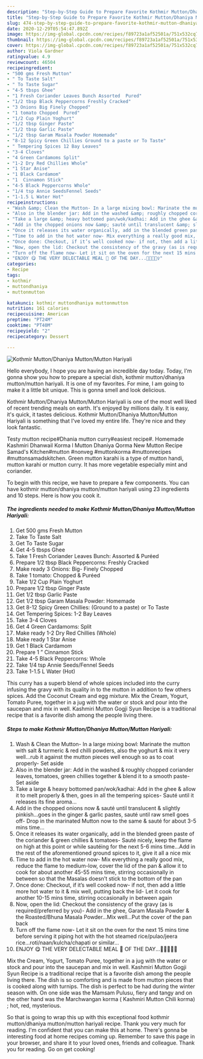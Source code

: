 ```yaml
---
description: "Step-by-Step Guide to Prepare Favorite Kothmir Mutton/Dhaniya Mutton/Mutton Hariyali"
title: "Step-by-Step Guide to Prepare Favorite Kothmir Mutton/Dhaniya Mutton/Mutton Hariyali"
slug: 474-step-by-step-guide-to-prepare-favorite-kothmir-mutton-dhaniya-mutton-mutton-hariyali
date: 2020-12-29T05:54:47.892Z
image: https://img-global.cpcdn.com/recipes/f89723a1af52501a/751x532cq70/kothmir-muttondhaniya-muttonmutton-hariyali-recipe-main-photo.jpg
thumbnail: https://img-global.cpcdn.com/recipes/f89723a1af52501a/751x532cq70/kothmir-muttondhaniya-muttonmutton-hariyali-recipe-main-photo.jpg
cover: https://img-global.cpcdn.com/recipes/f89723a1af52501a/751x532cq70/kothmir-muttondhaniya-muttonmutton-hariyali-recipe-main-photo.jpg
author: Viola Gardner
ratingvalue: 4.9
reviewcount: 46504
recipeingredient:
- "500 gms Fresh Mutton"
- " To Taste Salt"
- " To Taste Sugar"
- "4-5 tbsps Ghee"
- "1 Fresh Coriander Leaves Bunch Assorted  Pured"
- "1/2 tbsp Black Peppercorns Freshly Cracked"
- "3 Onions Big Finely Chopped"
- "1 tomato Chopped  Pured"
- "1/2 Cup Plain Yoghurt"
- "1/2 tbsp Ginger Paste"
- "1/2 tbsp Garlic Paste"
- "1/2 tbsp Garam Masala Powder Homemade"
- "8-12 Spicy Green Chillies Ground to a paste or To Taste"
- " Tempering Spices 12 Bay Leaves"
- "3-4 Cloves"
- "4 Green Cardamoms Split"
- "1-2 Dry Red Chillies Whole"
- "1 Star Anise"
- "1 Black Cardamom"
- "1  Cinnamon Stick"
- "4-5 Black Peppercorns Whole"
- "1/4 tsp Annie SeedsFennel Seeds"
- "1-1.5 L Water Hot"
recipeinstructions:
- "Wash &amp; Clean the Mutton- In a large mixing bowl: Marinate the mutton with salt &amp; turmeric &amp; red chilli powders, also the yoghurt &amp; mix it very well...rub it against the mutton pieces well enough so as to coat properly- Set aside"
- "Also in the blender jar: Add in the washed &amp; roughly chopped coriander leaves, tomatoes, green chillies together &amp; blend it to a smooth paste- Set aside"
- "Take a large &amp; heavy bottomed pan/wok/kadhai: Add in the ghee &amp; allow it to melt properly &amp; then, goes in all the tempering spices- Sauté until it releases its fine aroma..."
- "Add in the chopped onions now &amp; sauté until translucent &amp; slightly pinkish...goes in the ginger &amp; garlic pastes, sauté until raw smell goes off- Drop in the marinated Mutton now to the same &amp; sauté for about 3-5 mins time..."
- "Once it releases its water organically, add in the blended green paste of the coriander &amp; green chillies &amp; tomatoes- Sauté nicely, keep the flame on high at this point or while sautéing for the next 5-6 mins time...Add in the rest of the aforementioned ground spices to it, give it all a nice mix"
- "Time to add in the hot water now- Mix everything a really good mix, reduce the flame to medium-low, cover the lid of the pan &amp; allow it to cook for about another 45-55 mins time, stirring occasionally in between so that the Masalas doesn’t stick to the bottom of the pan"
- "Once done: Checkout, if it’s well cooked now- if not, then add a little more hot water to it &amp; mix well, putting back the lid- Let it cook for another 10-15 mins time, stirring occasionally in between again"
- "Now, open the lid: Checkout the consistency of the gravy (as is required/preferred by you)- Add in the ghee, Garam Masala Powder &amp; the Roasted/Bhuna Masala Powder...Mix well...Put the cover of the pan back"
- "Turn off the flame now- Let it sit on the oven for the next 15 mins time before serving it piping hot with the hot steamed rice/pulao/jeera rice...roti/naan/kulcha/chapati or similar..."
- "ENJOY 😋 THE VERY DELECTABLE MEAL 🥘 OF THE DAY...👍🏻💁🏻‍♀️"
categories:
- Recipe
tags:
- kothmir
- muttondhaniya
- muttonmutton

katakunci: kothmir muttondhaniya muttonmutton 
nutrition: 161 calories
recipecuisine: American
preptime: "PT24M"
cooktime: "PT40M"
recipeyield: "2"
recipecategory: Dessert

---
```



![Kothmir Mutton/Dhaniya Mutton/Mutton Hariyali](https://img-global.cpcdn.com/recipes/f89723a1af52501a/751x532cq70/kothmir-muttondhaniya-muttonmutton-hariyali-recipe-main-photo.jpg)

Hello everybody, I hope you are having an incredible day today. Today, I'm gonna show you how to prepare a special dish, kothmir mutton/dhaniya mutton/mutton hariyali. It is one of my favorites. For mine, I am going to make it a little bit unique. This is gonna smell and look delicious.

Kothmir Mutton/Dhaniya Mutton/Mutton Hariyali is one of the most well liked of recent trending meals on earth. It's enjoyed by millions daily. It is easy, it's quick, it tastes delicious. Kothmir Mutton/Dhaniya Mutton/Mutton Hariyali is something that I've loved my entire life. They're nice and they look fantastic.

Testy mutton recipe#Dhania mutton curry#easiest recipe#. Homemade Kashmiri Dhanwail Korma l Mutton Dhaniya Qorma New Mutton Recipe Samad&#39;s Kitchen#mutton #nonveg #muttonkorma #muttonrecipes #muttonsamadskitchen. Green mutton karahi is a type of mutton handi, mutton karahi or mutton curry. It has more vegetable especially mint and coriander.


To begin with this recipe, we have to prepare a few components. You can have kothmir mutton/dhaniya mutton/mutton hariyali using 23 ingredients and 10 steps. Here is how you cook it.

<!--inarticleads1-->

##### The ingredients needed to make Kothmir Mutton/Dhaniya Mutton/Mutton Hariyali:

1. Get 500 gms Fresh Mutton
1. Take  To Taste Salt
1. Get  To Taste Sugar
1. Get 4-5 tbsps Ghee
1. Take 1 Fresh Coriander Leaves Bunch: Assorted &amp; Puréed
1. Prepare 1/2 tbsp Black Peppercorns: Freshly Cracked
1. Make ready 3 Onions: Big- Finely Chopped
1. Take 1 tomato: Chopped &amp; Puréed
1. Take 1/2 Cup Plain Yoghurt
1. Prepare 1/2 tbsp Ginger Paste
1. Get 1/2 tbsp Garlic Paste
1. Get 1/2 tbsp Garam Masala Powder: Homemade
1. Get 8-12 Spicy Green Chillies: (Ground to a paste) or To Taste
1. Get  Tempering Spices: 1-2 Bay Leaves
1. Take 3-4 Cloves
1. Get 4 Green Cardamoms: Split
1. Make ready 1-2 Dry Red Chillies (Whole)
1. Make ready 1 Star Anise
1. Get 1 Black Cardamom
1. Prepare 1 ” Cinnamon Stick
1. Take 4-5 Black Peppercorns: Whole
1. Take 1/4 tsp Annie Seeds/Fennel Seeds
1. Take 1-1.5 L Water (Hot)


This curry has a superb blend of whole spices included into the curry infusing the gravy with its quality in to the mutton in addition to few others spices. Add the Coconut Cream and egg mixture. Mix the Cream, Yogurt, Tomato Puree, together in a jug with the water or stock and pour into the saucepan and mix in well. Kashmiri Mutton Gogji Syun Recipe is a traditional recipe that is a favorite dish among the people living there. 

<!--inarticleads2-->

##### Steps to make Kothmir Mutton/Dhaniya Mutton/Mutton Hariyali:

1. Wash &amp; Clean the Mutton- In a large mixing bowl: Marinate the mutton with salt &amp; turmeric &amp; red chilli powders, also the yoghurt &amp; mix it very well...rub it against the mutton pieces well enough so as to coat properly- Set aside
1. Also in the blender jar: Add in the washed &amp; roughly chopped coriander leaves, tomatoes, green chillies together &amp; blend it to a smooth paste- Set aside
1. Take a large &amp; heavy bottomed pan/wok/kadhai: Add in the ghee &amp; allow it to melt properly &amp; then, goes in all the tempering spices- Sauté until it releases its fine aroma...
1. Add in the chopped onions now &amp; sauté until translucent &amp; slightly pinkish...goes in the ginger &amp; garlic pastes, sauté until raw smell goes off- Drop in the marinated Mutton now to the same &amp; sauté for about 3-5 mins time...
1. Once it releases its water organically, add in the blended green paste of the coriander &amp; green chillies &amp; tomatoes- Sauté nicely, keep the flame on high at this point or while sautéing for the next 5-6 mins time...Add in the rest of the aforementioned ground spices to it, give it all a nice mix
1. Time to add in the hot water now- Mix everything a really good mix, reduce the flame to medium-low, cover the lid of the pan &amp; allow it to cook for about another 45-55 mins time, stirring occasionally in between so that the Masalas doesn’t stick to the bottom of the pan
1. Once done: Checkout, if it’s well cooked now- if not, then add a little more hot water to it &amp; mix well, putting back the lid- Let it cook for another 10-15 mins time, stirring occasionally in between again
1. Now, open the lid: Checkout the consistency of the gravy (as is required/preferred by you)- Add in the ghee, Garam Masala Powder &amp; the Roasted/Bhuna Masala Powder...Mix well...Put the cover of the pan back
1. Turn off the flame now- Let it sit on the oven for the next 15 mins time before serving it piping hot with the hot steamed rice/pulao/jeera rice...roti/naan/kulcha/chapati or similar...
1. ENJOY 😋 THE VERY DELECTABLE MEAL 🥘 OF THE DAY...👍🏻💁🏻‍♀️


Mix the Cream, Yogurt, Tomato Puree, together in a jug with the water or stock and pour into the saucepan and mix in well. Kashmiri Mutton Gogji Syun Recipe is a traditional recipe that is a favorite dish among the people living there. The dish is so comforting and is made from mutton pieces that is cooked along with turnips. The dish is perfect to be had during the winter season with. On one side was the Mamsam Pulusu, fiery and tangy and on the other hand was the Marchwangan korma ( Kashmiri Mutton Chili korma) ; hot, red, mysterious. 

So that is going to wrap this up with this exceptional food kothmir mutton/dhaniya mutton/mutton hariyali recipe. Thank you very much for reading. I'm confident that you can make this at home. There's gonna be interesting food at home recipes coming up. Remember to save this page in your browser, and share it to your loved ones, friends and colleague. Thank you for reading. Go on get cooking!
